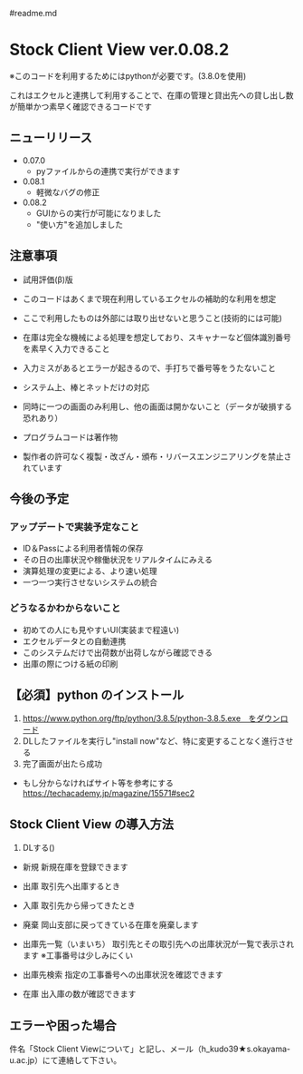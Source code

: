#readme.md
# Stock Client View ver.0.08.2
※このコードを利用するためにはpythonが必要です。(3.8.0を使用)

これはエクセルと連携して利用することで、在庫の管理と貸出先への貸し出し数が簡単かつ素早く確認できるコードです

## ニューリリース
- 0.07.0
    - pyファイルからの連携で実行ができます
- 0.08.1
    - 軽微なバグの修正
- 0.08.2
    - GUIからの実行が可能になりました
    - "使い方"を追加しました

## 注意事項
- 試用評価(β)版
- このコードはあくまで現在利用しているエクセルの補助的な利用を想定
- ここで利用したものは外部には取り出せないと思うこと(技術的には可能)
- 在庫は完全な機械による処理を想定しており、スキャナーなど個体識別番号を素早く入力できること
- 入力ミスがあるとエラーが起きるので、手打ちで番号等をうたないこと
- システム上、棒とネットだけの対応
- 同時に一つの画面のみ利用し、他の画面は開かないこと（データが破損する恐れあり）


- プログラムコードは著作物

- 製作者の許可なく複製・改ざん・頒布・リバースエンジニアリングを禁止されています




## 今後の予定
### アップデートで実装予定なこと
- ID＆Passによる利用者情報の保存
- その日の出庫状況や稼働状況をリアルタイムにみえる
- 演算処理の変更による、より速い処理
- 一つ一つ実行させないシステムの統合
### どうなるかわからないこと
- 初めての人にも見やすいUI(実装まで程遠い)
- エクセルデータとの自動連携
- このシステムだけで出荷数が出荷しながら確認できる
- 出庫の際につける紙の印刷




## 【必須】python のインストール
1. https://www.python.org/ftp/python/3.8.5/python-3.8.5.exe　をダウンロード
2. DLしたファイルを実行し"install now"など、特に変更することなく進行させる
3. 完了画面が出たら成功

- もし分からなければサイト等を参考にする　https://techacademy.jp/magazine/15571#sec2

## Stock Client View の導入方法
1. DLする()



- 新規
新規在庫を登録できます

-  出庫
取引先へ出庫するとき

- 入庫
取引先から帰ってきたとき

- 廃棄
岡山支部に戻ってきている在庫を廃棄します

- 出庫先一覧（いまいち）
取引先とその取引先への出庫状況が一覧で表示されます
※工事番号は少しみにくい

- 出庫先検索
指定の工事番号への出庫状況を確認できます

- 在庫
出入庫の数が確認できます

## エラーや困った場合
件名「Stock Client Viewについて」と記し、メール（h_kudo39★s.okayama-u.ac.jp）にて連絡して下さい。
